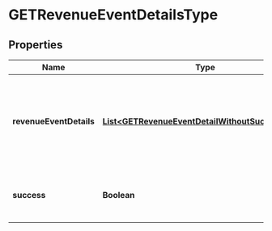 
# GETRevenueEventDetailsType

## Properties
Name | Type | Description | Notes
------------ | ------------- | ------------- | -------------
**revenueEventDetails** | [**List&lt;GETRevenueEventDetailWithoutSuccessType&gt;**](GETRevenueEventDetailWithoutSuccessType.md) | Represents a change to a revenue schedule, such as posting an invoice or distributing revenue.  |  [optional]
**success** | **Boolean** | Returns &#x60;true&#x60; if the request was processed successfully.  |  [optional]



